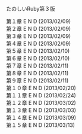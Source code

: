 たのしいRuby第３版

第１章 E N D (2013/02/09)  
第２章 E N D (2013/02/09)  
第３章 E N D (2013/02/09)  
第４章 E N D (2013/02/09)  
第５章 E N D (2013/02/10)  
第６章 E N D (2013/02/10)  
第７章 E N D (2013/02/11)  
第８章 E N D (2013/02/11)  
第９章 E N D (2013/02/11)  
第１０章 E N D (2013/02/20)  
第１１章 E N D (2013/02/24)  
第１２章 E N D (2013/03/02)  
第１３章 E N D (2013/03/03)  
第１４章 E N D (2013/03/09)  
第１５章 E N D (2013/03/13) 

